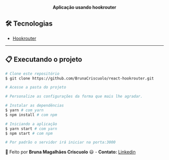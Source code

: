<p align="center">
  <p align="center">
   <b>Aplicação usando hookrouter</b>
  </p>
</p>

## :hammer_and_wrench: Tecnologias

- [Hookrouter](https://www.npmjs.com/package/hookrouter)

---

## :clipboard: Executando o projeto

```bash
# Clone este repositório
$ git clone https://github.com/BrunaCriscuolo/react-hookrouter.git

# Acesse a pasta do projeto

# Personalize as configurações da forma que mais lhe agradar.

# Instalar as dependências
$ yarn # com yarn
$ npm install # com npm

# Iniciando a aplicação
$ yarn start # com yarn
$ npm start # com npm

# Por padrão o servidor irá iniciar na porta:3000
```

:construction_worker: Feito por **Bruna Magalhães Criscuolo** :smiley: - **Contato:** <a href="https://www.linkedin.com/in/bruna-m-b67948aa/">Linkedin</a>
